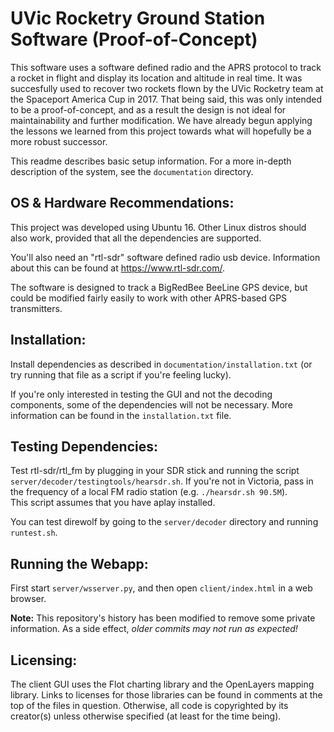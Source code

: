 # UVic Rocketry Ground Station Software (Proof-of-Concept)
This software uses a software defined radio and the APRS protocol to track
a rocket in flight and display its location and altitude in real time.
It was succesfully used to recover two rockets flown by the 
UVic Rocketry team at the Spaceport America Cup in 2017.  That being said, 
this was only intended to be a proof-of-concept, and as a result the design
is not ideal for maintainability and further modification.  We have already
begun applying the lessons we learned from this project towards what will
hopefully be a more robust successor.

This readme describes basic setup information.  For a more in-depth description of the system, see the `documentation` directory.


## OS & Hardware Recommendations:

This project was developed using Ubuntu 16.  Other Linux distros should also 
work, provided that all the dependencies are supported.

You'll also need an "rtl-sdr" software defined radio usb device.  Information
about this can be found at https://www.rtl-sdr.com/.

The software is designed to track a BigRedBee BeeLine GPS device, but
could be modified fairly easily to work with other APRS-based GPS transmitters.

## Installation:

Install dependencies as described in `documentation/installation.txt` 
(or try running that file as a script if you're feeling lucky).

If you're only interested in testing the GUI and not the decoding components, 
some of the dependencies will not be necessary.  More information can be found 
in the `installation.txt` file.

## Testing Dependencies:

Test rtl-sdr/rtl\_fm by plugging in your SDR stick and running the script 
`server/decoder/testingtools/hearsdr.sh`.  If you're not in Victoria, pass 
in the frequency of a local FM radio station (e.g. `./hearsdr.sh 90.5M`).  
This script assumes that you have aplay installed.

You can test direwolf by going to the `server/decoder` directory and 
running `runtest.sh`.

## Running the Webapp:

First start `server/wsserver.py`, and then open `client/index.html` 
in a web browser.

**Note:** This repository's history has been modified to remove some private information.  As a side effect, *older commits may not run as expected!*


## Licensing:

The client GUI uses the Flot charting library and the OpenLayers mapping 
library.  Links to licenses for those libraries can be found in comments at
the top of the files in question.  Otherwise, all code is copyrighted by its 
creator(s) unless otherwise specified (at least for the time being).
